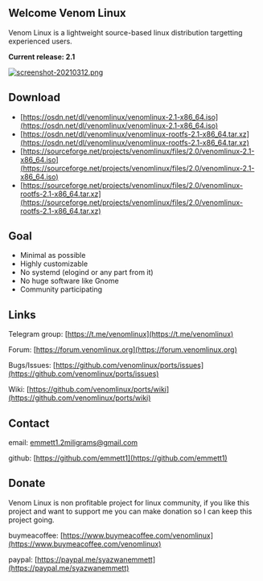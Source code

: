 ## Welcome Venom Linux

Venom Linux is a lightweight source-based linux distribution targetting experienced users.

**Current release: 2.1**

[![screenshot-20210312.png](https://i.postimg.cc/hPW7rSwq/screenshot-20210312.png)](https://postimg.cc/z37BD18d)

## Download
- [https://osdn.net/dl/venomlinux/venomlinux-2.1-x86_64.iso](https://osdn.net/dl/venomlinux/venomlinux-2.1-x86_64.iso)
- [https://osdn.net/dl/venomlinux/venomlinux-rootfs-2.1-x86_64.tar.xz](https://osdn.net/dl/venomlinux/venomlinux-rootfs-2.1-x86_64.tar.xz)
- [https://sourceforge.net/projects/venomlinux/files/2.0/venomlinux-2.1-x86_64.iso](https://sourceforge.net/projects/venomlinux/files/2.0/venomlinux-2.1-x86_64.iso)
- [https://sourceforge.net/projects/venomlinux/files/2.0/venomlinux-rootfs-2.1-x86_64.tar.xz](https://sourceforge.net/projects/venomlinux/files/2.0/venomlinux-rootfs-2.1-x86_64.tar.xz)

## Goal
- Minimal as possible
- Highly customizable
- No systemd (elogind or any part from it)
- No huge software like Gnome
- Community participating

## Links
Telegram group: [https://t.me/venomlinux](https://t.me/venomlinux)

Forum: [https://forum.venomlinux.org](https://forum.venomlinux.org)

Bugs/Issues: [https://github.com/venomlinux/ports/issues](https://github.com/venomlinux/ports/issues)

Wiki: [https://github.com/venomlinux/ports/wiki](https://github.com/venomlinux/ports/wiki)

## Contact
email: <a href = "mailto: emmett1.2miligrams@gmail.com">emmett1.2miligrams@gmail.com</a>

github: [https://github.com/emmett1](https://github.com/emmett1)

## Donate
Venom Linux is non profitable project for linux community, if you like this project and want to support me you can make donation so I can keep this project going.

buymeacoffee: [https://www.buymeacoffee.com/venomlinux](https://www.buymeacoffee.com/venomlinux)

paypal: [https://paypal.me/syazwanemmett](https://paypal.me/syazwanemmett)
